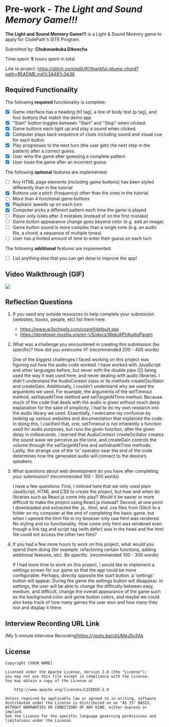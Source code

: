 # Pre-work - _The Light and Sound Memory Game!!!_

**The Light and Sound Memory Game!!!** is a Light & Sound Memory game to apply for CodePath's SITE Program.

Submitted by: **Chukwuebuka Dikeocha**

Time spent: **5** hours spent in total

Link to project: https://glitch.com/edit/#!/thankful-plump-chord?path=README.md%3A46%3A36

## Required Functionality

The following **required** functionality is complete:

- [x] Game interface has a heading (h1 tag), a line of body text (p tag), and four buttons that match the demo app
- [x] "Start" button toggles between "Start" and "Stop" when clicked.
- [x] Game buttons each light up and play a sound when clicked.
- [x] Computer plays back sequence of clues including sound and visual cue for each button
- [x] Play progresses to the next turn (the user gets the next step in the pattern) after a correct guess.
- [x] User wins the game after guessing a complete pattern
- [x] User loses the game after an incorrect guess

The following **optional** features are implemented:

- [ ] Any HTML page elements (including game buttons) has been styled differently than in the tutorial
- [x] Buttons use a pitch (frequency) other than the ones in the tutorial
- [ ] More than 4 functional game buttons
- [x] Playback speeds up on each turn
- [x] Computer picks a different pattern each time the game is played
- [ ] Player only loses after 3 mistakes (instead of on the first mistake)
- [ ] Game button appearance change goes beyond color (e.g. add an image)
- [ ] Game button sound is more complex than a single tone (e.g. an audio file, a chord, a sequence of multiple tones)
- [ ] User has a limited amount of time to enter their guess on each turn

The following **additional** features are implemented:

- [ ] List anything else that you can get done to improve the app!

## Video Walkthrough (GIF)

![](https://i.imgur.com/QRmIvs5.gif)

## Reflection Questions

1. If you used any outside resources to help complete your submission (websites, books, people, etc) list them here.
   - https://www.w3schools.com/cssref/default.asp
   - https://developer.mozilla.org/en-US/docs/Web/API/AudioParam

2. What was a challenge you encountered in creating this submission (be specific)? How did you overcome it? (recommended 200 - 400 words)
   
   One of the biggest challenges I faced working on this project was figuring out how the audio code worked. I have worked with JavaScript and other languages before, but never with the double pipe (||) being used the way it was used here, and never dealing with audio libraries. I didn't understand the AudioContext class or its methods createOscillator and createGain. Additionally, I couldn't understand why we used the arguments we used. For example, the arguments of the setTimeout method, setValueAtTime method and setTargetAtTime method. Because much of the code that deals with the audio is given without much deep explanation for the sake of simplicity, I had to do my own research into the audio library we used. Essentially, I overcame my confusion by looking up various websites and documentation that explained the code. In doing this, I clarified that, one, setTimeout is not inherently a function used for audio purposes, but runs the given function, after the given delay in milliseconds. I learned that AudioContext createOcillator creates the sound wave we perceive as the tone, and createGain controls the volume through the setTargetAtTime and setValueAtTime methods. Lastly, the strange use of the ‘or’ operator near the end of the code determines how the generated audio will connect to the device’s speakers.

3. What questions about web development do you have after completing your submission? (recommended 100 - 300 words)
   
   I have a few questions:
First, I noticed here that we only used plain JavaScript, HTML and CSS to create the project, but how and when do libraries such as React.js come into play? Would it be easier or more difficult to make the project using React.js instead?
Second, at one point I downloaded and extracted the .js, .html, and .css files from Glitch to a folder on my computer at the end of completing the basic game, but when I opened the html file in my browser only raw html was rendered. No styling and no functionality. How come only html was rendered even though a link tag and script tag (with defer) was in the head and the html file could not access the other two files?


4. If you had a few more hours to work on this project, what would you spend them doing (for example: refactoring certain functions, adding additional features, etc). Be specific. (recommended 100 - 300 words)
   
   If I had more time to work on this project, I would like to implement a settings screen for our game so that the app could be more configurable. Perhaps, directly opposite the start button, a ‘settings’ button will appear. During the game the settings button will disappear. In settings, the user will be able to change the difficulty between easy, medium, and difficult, change the overall appearance of the game such as the background color and game button colors, and maybe we could also keep track of how many games the user won and how many they lost and display it there.

## Interview Recording URL Link

[My 5-minute Interview Recording]https://youtu.be/cbUMeJ5o3Ak

## License

    Copyright [YOUR NAME]

    Licensed under the Apache License, Version 2.0 (the "License");
    you may not use this file except in compliance with the License.
    You may obtain a copy of the License at

        http://www.apache.org/licenses/LICENSE-2.0

    Unless required by applicable law or agreed to in writing, software
    distributed under the License is distributed on an "AS IS" BASIS,
    WITHOUT WARRANTIES OR CONDITIONS OF ANY KIND, either express or implied.
    See the License for the specific language governing permissions and
    limitations under the License.
